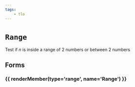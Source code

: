 ```yaml
---
tags:
    - tlo
---
```

# `Range`

<!--tlo-desc-start-->
Test if _n_ is inside a range of 2 numbers or between 2 numbers
<!--tlo-desc-end-->
## Forms
<!--tlo-forms-start-->
### {{ renderMember(type='range', name='Range') }}
<!--tlo-forms-end-->
<!--tlo-linkrefs-start-->
[range]: ../data-types/datatype-range.md
<!--tlo-linkrefs-end-->
